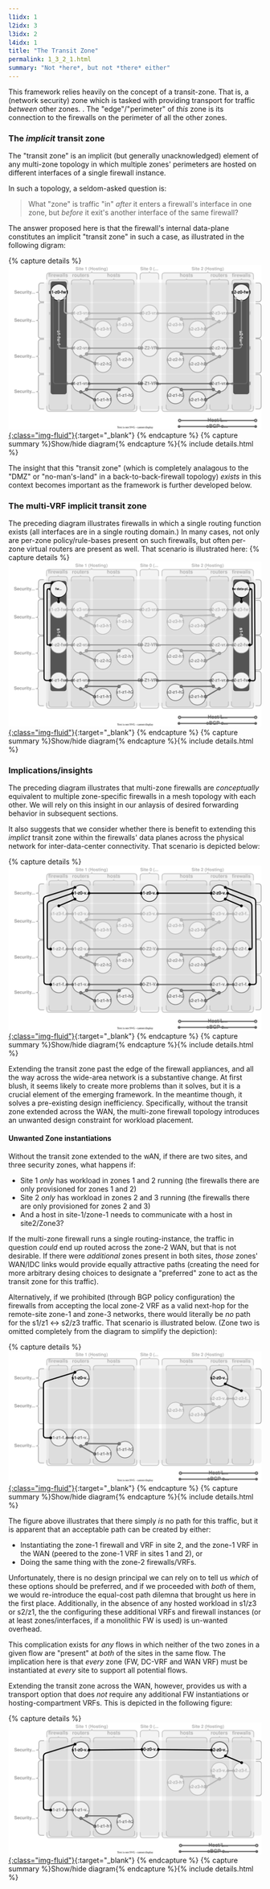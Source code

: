 ```yaml
---
l1idx: 1
l2idx: 3
l3idx: 2
l4idx: 1
title: "The Transit Zone"
permalink: 1_3_2_1.html
summary: "Not *here*, but not *there* either"
---
```


This framework relies heavily on the concept of a transit-zone.  That is, a (network security) zone which is tasked with providing transport for traffic *between* other zones.  .  The "edge"/"perimeter" of *this* zone is its connection to the firewalls on the perimeter of all the other zones.

### The *implicit* transit zone

The "transit zone" is an implicit (but generally unacknowledged) element of any multi-zone topology in which multiple zones' perimeters are hosted on different interfaces of a single firewall instance.  

In such a topology, a seldom-asked question is:

> What "zone" is traffic "in" *after* it enters a firewall's interface in one zone, but *before* it exit's another interface of the same firewall?  

The answer proposed here is that the firewall's internal data-plane constitutes an implicit "transit zone" in such a case, as illustrated in the following digram:

{% capture details %}
[![image](./framework-transitzone-1.drawio.svg){:class="img-fluid"}](./pages/1/3(ecmp-symmetric)/framework-transitzone-1.drawio.svg){:target="_blank"}
{% endcapture %}
{% capture summary %}Show/hide diagram{% endcapture %}{% include details.html %}

The insight that this "transit zone"  (which is completely analagous to the "DMZ" or "no-man's-land" in a back-to-back-firewall topology) *exists* in this context becomes important as the framework is further developed below.

### The multi-VRF implicit transit zone

The preceding diagram illustrates firewalls in which a single routing function exists (all interfaces are in a single routing domain.) In many cases, not only are per-zone policy/rule-bases present on such firewalls, but often per-zone virtual routers are present as well.  That scenario is illustrated here:
{% capture details %}
[![image](./framework-transitzone-2.drawio.svg){:class="img-fluid"}](./pages/1/3(ecmp-symmetric)/framework-transitzone-2.drawio.svg){:target="_blank"}
{% endcapture %}
{% capture summary %}Show/hide diagram{% endcapture %}{% include details.html %}

### Implications/insights

The preceding diagram illustrates that multi-zone firewalls are *conceptually* equivalent to multiple zone-specific firewalls in a mesh topology with each other. We will rely on this insight in our anlaysis of desired forwarding behavior in subsequent sections.  

It also suggests that we consider whether there is benefit to extending this *implict* transit zone within the firewalls' data planes across the physical network for inter-data-center connectivity.  That scenario is depicted below:

{% capture details %}
[![image](./framework-transitzone-3.drawio.svg){:class="img-fluid"}](./pages/1/3(ecmp-symmetric)/framework-transitzone-3.drawio.svg){:target="_blank"}
{% endcapture %}
{% capture summary %}Show/hide diagram{% endcapture %}{% include details.html %}

Extending the transit zone past the edge of the firewall appliances, and all the way across the wide-area network is a substantive change.  At first blush, it seems likely to create more problems than it solves, but it is a crucial element of the emerging framework.  In the meantime though, it solves a pre-existing design inefficiency.  Specifically, without the transit zone extended across the WAN, the multi-zone firewall topology introduces an unwanted design constraint for workload placement.

#### Unwanted Zone instantiations

Without the transit zone extended to the wAN, if there are two sites, and three security zones, what happens if:

- Site 1 *only* has workload in zones 1 and 2 running (the firewalls there are only provisioned for zones 1 and 2)
- Site 2 *only* has workload in zones 2 and 3 running (the firewalls there are only provisioned for zones 2 and 3)
- And a host in site-1/zone-1 needs to communicate with a host in site2/Zone3?

If the multi-zone firewall runs a single routing-instance, the traffic in question *could* end up routed across the zone-2 WAN, but that is not desirable.  If there were *additional* zones present in both sites, *those* zones' WAN/IDC links would provide equally attractive paths (creating the need for more arbitrary desing choices to designate a "preferred" zone to act as the transit zone for this traffic).

Alternatively, if we prohibited (through BGP policy configuration) the firewalls from accepting the local zone-2 VRF as a valid next-hop for the remote-site zone-1 and zone-3 networks, there would literally be *no* path for the s1/z1 <-> s2/z3 traffic.  That scenario is illustrated below.  (Zone two is omitted completely from the diagram to simplify the depiction):

{% capture details %}
[![image](./framework-transitzone-4.drawio.svg){:class="img-fluid"}](./pages/1/3(ecmp-symmetric)/framework-transitzone-4.drawio.svg){:target="_blank"}
{% endcapture %}
{% capture summary %}Show/hide diagram{% endcapture %}{% include details.html %}

The figure above illustrates that there simply *is* no path for this traffic, but it is apparent that an acceptable path can be created by either:

- Instantiating the zone-1 firewall and VRF in site 2, and the zone-1 VRF in the WAN (peered to the zone-1 VRF in sites 1 and 2), or
- Doing the same thing with the zone-2 firewalls/VRFs.

Unfortunately, there is no design principal we can rely on to tell us *which* of these options should be preferred, and if we proceeded with *both* of them, we would re-introduce the equal-cost path dilemna that brought us here in the first place.  Additionally, in the absence of any hosted workload in s1/z3 or s2/z1, the the configuring these additional VRFs and firewall instances (or at least zones/interfaces, if a monolithic FW is used) is un-wanted overhead.

This complication exists for *any* flows in which neither of the two zones in a given flow are "present" at *both* of the sites in the same flow.  The implication here is that *every* zone (FW, DC-VRF and WAN VRF) must be instantiated at *every* site to support all potential flows. 

Extending the transit zone across the WAN, however, provides us with a transport option that does *not* require any additional FW instantiations or hosting-compartment VRFs.  This is depicted in the following figure:

{% capture details %}
[![image](./framework-transitzone-5.drawio.svg){:class="img-fluid"}](./pages/1/3(ecmp-symmetric)/framework-transitzone-5.drawio.svg){:target="_blank"}
{% endcapture %}
{% capture summary %}Show/hide diagram{% endcapture %}{% include details.html %}
